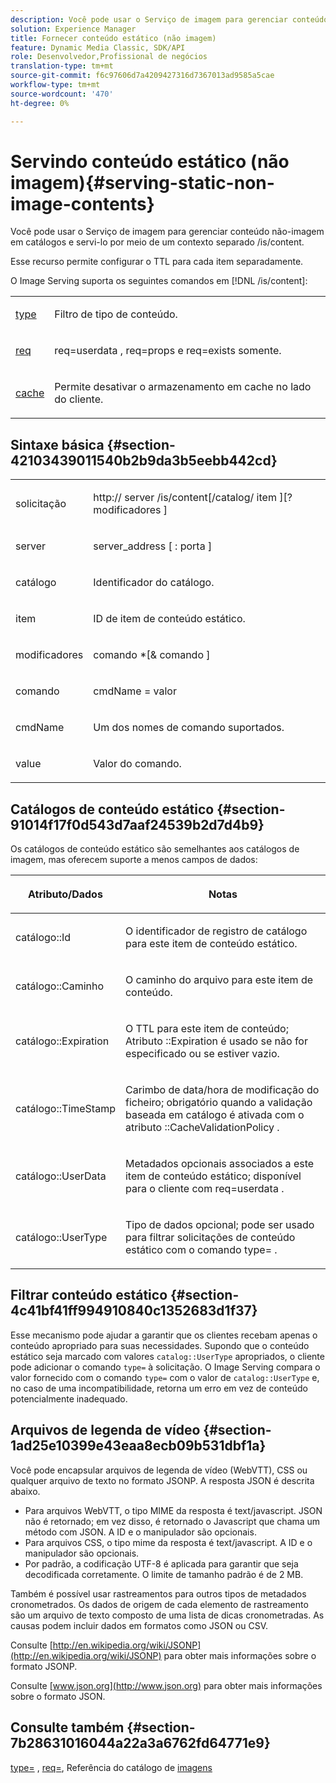 ```yaml
---
description: Você pode usar o Serviço de imagem para gerenciar conteúdo não-imagem em catálogos e servi-lo por meio de um contexto separado /is/content.
solution: Experience Manager
title: Fornecer conteúdo estático (não imagem)
feature: Dynamic Media Classic, SDK/API
role: Desenvolvedor,Profissional de negócios
translation-type: tm+mt
source-git-commit: f6c97606d7a4209427316d7367013ad9585a5cae
workflow-type: tm+mt
source-wordcount: '470'
ht-degree: 0%

---
```



# Servindo conteúdo estático (não imagem){#serving-static-non-image-contents}

Você pode usar o Serviço de imagem para gerenciar conteúdo não-imagem em catálogos e servi-lo por meio de um contexto separado /is/content.

Esse recurso permite configurar o TTL para cada item separadamente.

O Image Serving suporta os seguintes comandos em [!DNL /is/content]:

<table id="simpletable_8A3AB1D1D20F4B6CBE86767E94735980"> 
 <tr class="strow"> 
  <td class="stentry"> <p> <a href="../../is-api/http-ref/image-serving-api-ref/c-http-protocol-reference/c-command-reference/r-type.md#reference-89094fd1c50c444eb082cd266769cccb" format="dita" scope="local"> type  </a> </p> </td> 
  <td class="stentry"> <p>Filtro de tipo de conteúdo. </p> </td> 
 </tr> 
 <tr class="strow"> 
  <td class="stentry"> <p> <a href="../../is-api/http-ref/image-serving-api-ref/c-http-protocol-reference/c-command-reference/r-req/r-req.md#reference-907cdb4a97034db7ad94695f25552e76" format="dita" scope="local"> req  </a> </p> </td> 
  <td class="stentry"> <p> <span class="codeph"> req=userdata  </span>,  <span class="codeph"> req=props  </span>e  <span class="codeph"> req=exists  </span> somente. </p> </td> 
 </tr> 
 <tr class="strow"> 
  <td class="stentry"> <p> <a href="../../is-api/http-ref/image-serving-api-ref/c-http-protocol-reference/c-command-reference/r-is-http-cache.md#reference-168189bee4ce4d1189d427891f22be2e" format="dita" scope="local"> cache  </a> </p> </td> 
  <td class="stentry"> <p>Permite desativar o armazenamento em cache no lado do cliente. </p> </td> 
 </tr> 
</table>

## Sintaxe básica {#section-42103439011540b2b9da3b5eebb442cd}

<table id="simpletable_2F039A5BFA2C4E22B014F42ECBCDA0A2"> 
 <tr class="strow"> 
  <td class="stentry"> <p> <span class="codeph"> <span class="varname"> solicitação  </span> </span> </p> </td> 
  <td class="stentry"> <p> <span class="codeph"> <span class="filepath"> http://  <span class="varname"> server  </span>/is/content[/catalog/  <span class="varname"> item  </span>][? <span class="varname"> modificadores  </span>]  </span> </span> </p> </td> 
 </tr> 
 <tr class="strow"> 
  <td class="stentry"> <p> <span class="codeph"> <span class="varname"> server  </span> </span> </p> </td> 
  <td class="stentry"> <p> <span class="codeph"> <span class="varname"> server_address  </span>[ :  <span class="varname"> porta  </span>]  </span> </p> </td> 
 </tr> 
 <tr class="strow"> 
  <td class="stentry"> <p> <span class="codeph"> <span class="varname"> catálogo  </span> </span> </p> </td> 
  <td class="stentry"> <p>Identificador do catálogo. </p> </td> 
 </tr> 
 <tr class="strow"> 
  <td class="stentry"> <p> <span class="codeph"> <span class="varname"> item  </span> </span> </p> </td> 
  <td class="stentry"> <p>ID de item de conteúdo estático. </p> </td> 
 </tr> 
 <tr class="strow"> 
  <td class="stentry"> <p> <span class="codeph"> <span class="varname"> modificadores  </span> </span> </p> </td> 
  <td class="stentry"> <p> <span class="codeph"> <span class="varname"> comando  </span>*[&amp;  <span class="varname"> comando  </span>]  </span> </p> </td> 
 </tr> 
 <tr class="strow"> 
  <td class="stentry"> <p> <span class="codeph"> <span class="varname"> comando  </span> </span> </p> </td> 
  <td class="stentry"> <p> <span class="codeph"> <span class="varname"> cmdName  </span>=  <span class="varname"> valor  </span> </span> </p> </td> 
 </tr> 
 <tr class="strow"> 
  <td class="stentry"> <p> <span class="codeph"> <span class="varname"> cmdName  </span> </span> </p> </td> 
  <td class="stentry"> <p>Um dos nomes de comando suportados. </p> </td> 
 </tr> 
 <tr class="strow"> 
  <td class="stentry"> <p> <span class="codeph"> <span class="varname"> value  </span> </span> </p> </td> 
  <td class="stentry"> <p>Valor do comando. </p> </td> 
 </tr> 
</table>

## Catálogos de conteúdo estático {#section-91014f17f0d543d7aaf24539b2d7d4b9}

Os catálogos de conteúdo estático são semelhantes aos catálogos de imagem, mas oferecem suporte a menos campos de dados:

<table id="table_71A565DF5EC94913AD35CB13B0C7A27D"> 
 <thead> 
  <tr> 
   <th colname="col1" class="entry"> <p>Atributo/Dados </p> </th> 
   <th colname="col2" class="entry"> <p>Notas </p> </th> 
  </tr> 
 </thead>
 <tbody> 
  <tr> 
   <td colname="col1"> <p> <span class="codeph"> catálogo::Id  </span> </p> </td> 
   <td colname="col2"> <p>O identificador de registro de catálogo para este item de conteúdo estático. </p> </td> 
  </tr> 
  <tr> 
   <td colname="col1"> <p> <span class="codeph"> catálogo::Caminho  </span> </p> </td> 
   <td colname="col2"> <p>O caminho do arquivo para este item de conteúdo. </p> </td> 
  </tr> 
  <tr> 
   <td colname="col1"> <p> <span class="codeph"> catálogo::Expiration  </span> </p> </td> 
   <td colname="col2"> <p>O TTL para este item de conteúdo; Atributo <span class="codeph">::Expiration </span> é usado se não for especificado ou se estiver vazio. </p> </td> 
  </tr> 
  <tr> 
   <td colname="col1"> <p> <span class="codeph"> catálogo::TimeStamp  </span> </p> </td> 
   <td colname="col2"> <p>Carimbo de data/hora de modificação do ficheiro; obrigatório quando a validação baseada em catálogo é ativada com o atributo <span class="codeph">::CacheValidationPolicy </span>. </p> </td> 
  </tr> 
  <tr> 
   <td colname="col1"> <p> <span class="codeph"> catálogo::UserData  </span> </p> </td> 
   <td colname="col2"> <p>Metadados opcionais associados a este item de conteúdo estático; disponível para o cliente com <span class="codeph"> req=userdata </span>. </p> </td> 
  </tr> 
  <tr> 
   <td colname="col1"> <p> <span class="codeph"> catálogo::UserType  </span> </p> </td> 
   <td colname="col2"> <p>Tipo de dados opcional; pode ser usado para filtrar solicitações de conteúdo estático com o comando <span class="codeph"> type= </span>. </p> </td> 
  </tr> 
 </tbody> 
</table>

## Filtrar conteúdo estático {#section-4c41bf41ff994910840c1352683d1f37}

Esse mecanismo pode ajudar a garantir que os clientes recebam apenas o conteúdo apropriado para suas necessidades. Supondo que o conteúdo estático seja marcado com valores `catalog::UserType` apropriados, o cliente pode adicionar o comando `type=` à solicitação. O Image Serving compara o valor fornecido com o comando `type=` com o valor de `catalog::UserType` e, no caso de uma incompatibilidade, retorna um erro em vez de conteúdo potencialmente inadequado.

## Arquivos de legenda de vídeo {#section-1ad25e10399e43eaa8ecb09b531dbf1a}

Você pode encapsular arquivos de legenda de vídeo (WebVTT), CSS ou qualquer arquivo de texto no formato JSONP. A resposta JSON é descrita abaixo.

* Para arquivos WebVTT, o tipo MIME da resposta é text/javascript. JSON não é retornado; em vez disso, é retornado o Javascript que chama um método com JSON. A ID e o manipulador são opcionais.
* Para arquivos CSS, o tipo mime da resposta é text/javascript. A ID e o manipulador são opcionais.
* Por padrão, a codificação UTF-8 é aplicada para garantir que seja decodificada corretamente. O limite de tamanho padrão é de 2 MB.

Também é possível usar rastreamentos para outros tipos de metadados cronometrados. Os dados de origem de cada elemento de rastreamento são um arquivo de texto composto de uma lista de dicas cronometradas. As causas podem incluir dados em formatos como JSON ou CSV.

Consulte [http://en.wikipedia.org/wiki/JSONP](http://en.wikipedia.org/wiki/JSONP) para obter mais informações sobre o formato JSONP.

Consulte [www.json.org](http://www.json.org) para obter mais informações sobre o formato JSON.

## Consulte também {#section-7b28631016044a22a3a6762fd64771e9}

[type=](../../is-api/http-ref/image-serving-api-ref/c-http-protocol-reference/c-command-reference/r-type.md#reference-89094fd1c50c444eb082cd266769cccb) ,  [req=](../../is-api/http-ref/image-serving-api-ref/c-http-protocol-reference/c-command-reference/r-req/r-req.md#reference-907cdb4a97034db7ad94695f25552e76), Referência do catálogo de  [imagens](../../is-api/image-serving-api-ref/c-image-catalog-reference/c-image-catalog-reference.md#concept-e23d45ea3abe43119d5144e01c14b0b5)
